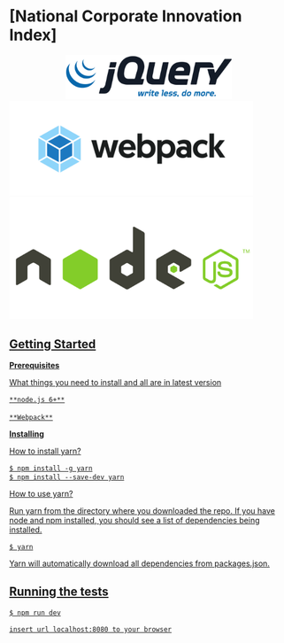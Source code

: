 # [National Corporate Innovation Index]

<div align="center">
  <a href="#">
    <img
      src="https://github.com/fido93/ncii-goverment-ui/blob/gov-v01/src/assets/images/logo-git/jquery.png" width="300"
  </a>
</div>
<img src="https://github.com/fido93/ncii-goverment-ui/blob/gov-v01/src/assets/images/logo-git/webpack.png" width="441"/> <img src="https://github.com/fido93/ncii-goverment-ui/blob/gov-v01/src/assets/images/logo-git/nodejs.png" width="441"/>

## Getting Started

**Prerequisites**

What things you need to install and all are in latest version

```
**node.js 6+**

**Webpack**

```

**Installing**

How to install yarn?

```
$ npm install -g yarn
$ npm install --save-dev yarn
```

How to use yarn?

Run yarn from the directory where you downloaded the repo. If you have node and npm installed, you should see a list of dependencies being installed.

```
$ yarn
```

Yarn will automatically download all dependencies from packages.json.

## Running the tests

```
$ npm run dev
```

```
insert url localhost:8080 to your browser
```
